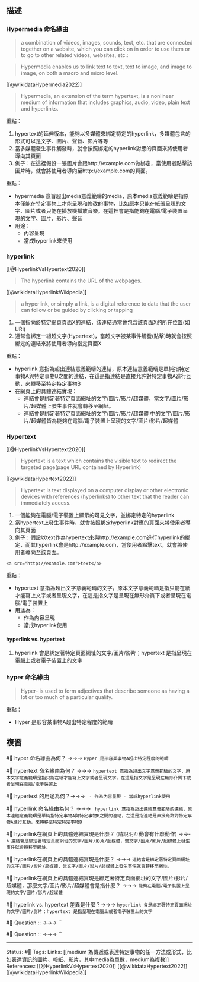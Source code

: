 ## 描述

### Hypermedia 命名緣由


> a combination of videos, images, sounds, text, etc. that are connected together on a website, which you can click on in order to use them or to go to other related videos, websites, etc.:


> Hypermedia enables us to link text to text, text to image, and image to image, on both a macro and micro level.

[[@wikidataHypermedia2022]]
> Hypermedia, an extension of the term hypertext, is a nonlinear medium of information that includes graphics, audio, video, plain text and hyperlinks.

重點：
1. hypertext的延伸版本，能夠以多媒體來綁定特定的hyperlink，多媒體包含的形式可以是文字、圖片、聲音、影片等等
2. 當多媒體發生事件觸發時，就會按照綁定的hyperlink對應的頁面來將使用者導向其頁面
3. 例子：在這裡假設一張圖片會跟http://example.com做綁定，當使用者點擊該圖片時，就會將使用者導向至http://example.com的頁面。


重點：
- hypermedia 意旨超出media意義範疇的media，原本media意義範疇是指原本僅能在特定事物上才能呈現和修改的事物，比如原本只能在紙張呈現的文字、圖片或者只能在播放機播放音樂。在這裡會是指能夠在電腦/電子裝置呈現的文字、圖片、影片、聲音
- 用途：
	- 內容呈現
	- 當成hyperlink來使用

### hyperlink

[[@HyperlinkVsHypertext2020]]
> The hyperlink contains the URL of the webpages.

[[@wikidataHyperlinkWikipedia]]
>  a hyperlink, or simply a link, is a digital reference to data that the user can follow or be guided by clicking or tapping

1. 一個指向於特定網頁頁面X的連結，該連結通常會包含該頁面X的所在位置(如URI)
2. 通常會綁定一組超文字(Hypertext)，當超文字被某事件觸發(點擊)時就會按照綁定的連結來將使用者導向指定頁面X

重點：
- hyperlink 意指為超出連結意義範疇的連結，原本連結意義範疇是單純指特定事物A與特定事物B之間的連結，在這是指連結是直接允許對特定事物A進行互動，來轉移至特定特定事物B
- 在網頁上的具體連結實現：
	- 連結會是綁定著特定頁面網址的文字/圖片/影片/超媒體，當文字/圖片/影片/超媒體上發生事件就會轉移至網址。
	 - 連結會是綁定著特定頁面網址的文字/圖片/影片/超媒體 中的文字/圖片/影片/超媒體皆為能夠在電腦/電子裝置上呈現的文字/圖片/影片/超媒體


### Hypertext
[[@HyperlinkVsHypertext2020]]
> Hypertext is a text which contains the visible text to redirect the targeted page(page URL contained by Hyperlink)

[[@wikidataHypertext2022]]
> Hypertext is text displayed on a computer display or other electronic devices with references (hyperlinks) to other text that the reader can immediately access.


1. 一個能夠在電腦/電子裝置上顯示的可見文字，並綁定特定的hyperlink
2. 當hypertext上發生事件時，就會按照綁定hyperlink對應的頁面來將使用者導向其頁面
3. 例子：假設以text作為hypertext來與http://example.com進行hyperlink的綁定，而其hyperlink會是http://example.com，當使用者點擊text，就會將使用者導向至該頁面。

```
<a src="http://example.com">text</a>
```


重點：
- hypertext 意指為超出文字意義範疇的文字，原本文字意義範疇是指只能在紙才能寫上文字或者呈現文字，在這是指文字是呈現在無形介質下或者呈現在電腦/電子裝置上
- 用途為：
	- 作為內容呈現
	- 當成hyperlink使用


#### hyperlink vs. hypertext

1. hyperlink 會是綁定著特定頁面網址的文字/圖片/影片；hypertext 是指呈現在電腦上或者電子裝置上的文字


### hyper 命名緣由

> Hyper- is used to form adjectives that describe someone as having a lot or too much of a particular quality.

重點：
- Hyper 是形容某事物A超出特定程度的範疇


## 複習

#🧠 hyper 命名緣由為何？ ->->-> `Hyper 是形容某事物A超出特定程度的範疇`

#🧠 hypertext 命名緣由為何？ ->->-> `hypertext 意指為超出文字意義範疇的文字，原本文字意義範疇是指只能在紙才能寫上文字或者呈現文字，在這是指文字是呈現在無形介質下或者呈現在電腦/電子裝置上`

#🧠 hypertext 的用途為何？->->-> `	- 作為內容呈現 - 當成hyperlink使用`


#🧠 hyperlink 命名緣由為何？ ->->-> ` hyperlink 意指為超出連結意義範疇的連結，原本連結意義範疇是單純指特定事物A與特定事物B之間的連結，在這是指連結是直接允許對特定事物A進行互動，來轉移至特定特定事物B`

#🧠 hyperlink在網頁上的具體連結實現是什麼？ (請說明互動會有什麼動作) ->->-> `連結會是綁定著特定頁面網址的文字/圖片/影片/超媒體，當文字/圖片/影片/超媒體上發生事件就會轉移至網址。`

#🧠 hyperlink在網頁上的具體連結實現是什麼？ ->->-> `連結會是綁定著特定頁面網址的文字/圖片/影片/超媒體，當文字/圖片/影片/超媒體上發生事件就會轉移至網址。`

#🧠 hyperlink在網頁上的具體連結實現是綁定著特定頁面網址的文字/圖片/影片/超媒體，那麼文字/圖片/影片/超媒體會是指什麼？ ->->-> `能夠在電腦/電子裝置上呈現的文字/圖片/影片/超媒體`

#🧠 hypelink vs. hypertext 差異是什麼？->->-> `hyperlink 會是綁定著特定頁面網址的文字/圖片/影片；hypertext 是指呈現在電腦上或者電子裝置上的文字`

#🧠 Question :: ->->-> ``

#🧠 Question :: ->->-> ``





---
Status: #🌱 
Tags:
Links:
[[medium 為傳遞或表達特定事物的任一方法或形式，比如表達資訊的圖片、報紙、影片，其中media為單數，medium為複數]]
References:
[[@HyperlinkVsHypertext2020]]
[[@wikidataHypertext2022]]
[[@wikidataHyperlinkWikipedia]]
